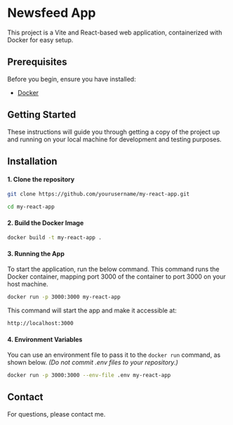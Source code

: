 # Newsfeed App

This project is a Vite and React-based web application, containerized with Docker for easy setup.

## Prerequisites

Before you begin, ensure you have installed:

- [Docker](https://www.docker.com/get-started)

## Getting Started

These instructions will guide you through getting a copy of the project up and running on your local machine for development and testing purposes.

## Installation

#### 1. Clone the repository

```bash
git clone https://github.com/yourusername/my-react-app.git

cd my-react-app
```

#### 2. Build the Docker Image

```bash
docker build -t my-react-app .
```

#### 3. Running the App

To start the application, run the below command. This command runs the Docker container, mapping port 3000 of the container to port 3000 on your host machine.

```bash
docker run -p 3000:3000 my-react-app
```

This command will start the app and make it accessible at:

```bash
http://localhost:3000
```

#### 4. Environment Variables

You can use an environment file to pass it to the `docker run` command, as shown below.
_(Do not commit .env files to your repository.)_

```bash
docker run -p 3000:3000 --env-file .env my-react-app
```

## Contact

For questions, please contact me.
